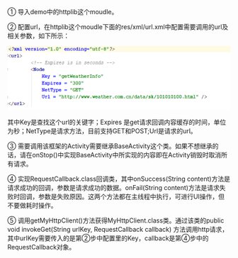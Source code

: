 ① 导入demo中的httplib这个moudle。

② 配置url，在httplib这个moudle下面的res/xml/url.xml中配置需要调用的url及相关参数，如下所示：

![配置url](https://github.com/gaopj/MyHttp/raw/master/pic/1.png)

其中Key是查找这个url的关键字；Expires 是get请求回调内容缓存的时间，单位为秒；NetType是请求方法，目前支持GET和POST;Url是请求的url。

③ 需要调用该框架的Activity需要继承BaseActivity这个类。如果不想继承的话，请在onStop()中实现BaseActivity中所实现的内容即在Activity销毁时取消所有请求。

④ 实现RequestCallback.class回调类，其中onSuccess(String content)方法是请求成功的回调，参数是请求成功的数据。onFail(String content)方法是请求失败时回调，参数是失败原因。这两个方法都在主线程中执行，可进行UI操作，但不要做耗时操作。

⑤ 调用getMyHttpClient()方法获得MyHttpClient.class类。通过该类的public void invokeGet(String urlKey, RequestCallback callback) 方法调用http请求，其中urlKey需要传入的是第②步中配置里的Key，callback是第④步中的RequestCallback对象。
